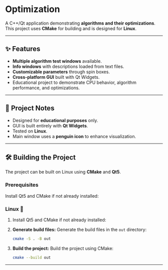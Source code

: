 # Optimization

A C++/Qt application demonstrating **algorithms and their optimizations**. This project uses **CMake** for building and is designed for **Linux**.

***

## ✨ Features

- **Multiple algorithm test windows** available.  
- **Info windows** with descriptions loaded from text files.  
- **Customizable parameters** through spin boxes.  
- **Cross-platform GUI** built with Qt Widgets.  
- Educational project to demonstrate CPU behavior, algorithm performance, and optimizations.

***

## 📝 Project Notes

- Designed for **educational purposes** only.  
- GUI is built entirely with **Qt Widgets**.  
- Tested on **Linux**.  
- Main window uses a **penguin icon** to enhance visualization.

***

## 🛠️ Building the Project

The project can be built on Linux using **CMake** and **Qt5**.

### Prerequisites

Install Qt5 and CMake if not already installed:

### Linux 🐧

1.  Install Qt5 and CMake if not already installed:

2.  **Generate build files:** Generate the build files in the `out` directory:
    ```bash
    cmake -S . -B out
    ```

3.  **Build the project:** Build the project using CMake:
    ```bash
    cmake --build out
    ```

***
